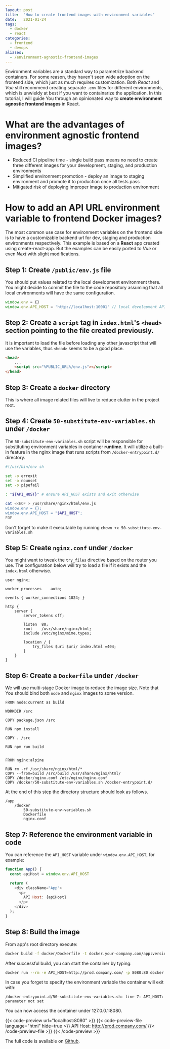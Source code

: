 ```yaml
---
layout: post
title:  "How to create frontend images with environment variables"
date:   2021-01-24 
tags:
  - docker
  - react
categories:
  - frontend
  - devops
aliases:
  - /environment-agnostic-frontend-images
---
```


Environment variables are a standard way to parametrize backend containers. For some reason, they haven't seen wide adoption on the frontend side, which just as much requires customization. Both *React* and *Vue* still recommend creating separate `.env` files for different environments, which is unwieldy at best if you want to containarize the application. In this tutorial, I will guide You through an opinionated way to **create environment agnostic frontend images** in React.

# What are the advantages of environment agnostic frontend images?

- Reduced CI pipeline time - single build pass means no need to create three different images for your development, staging, and production environments
- Simplified environment promotion - deploy an image to staging environment and promote it to production once all tests pass
- Mitigated risk of deploying improper image to production environment

# How to add an API URL environment variable to frontend Docker images?

The most common use case for environment variables on the frontend side is to have a customizable backend url for dev, staging and production environments respectively.
This example is based on a **React** app created using create-react-app. But the examples can be easily ported to *Vue* or even *Next* with slight modifications.

## Step 1: Create `/public/env.js` file

You should put values related to the local development environment there. You might decide to commit the file to the code repository assuming that all local environments will have the same configuration.

```javascript
window.env = {}
window.env.API_HOST = 'http://localhost:10001' // local development API_HOST if applicable
```

## Step 2: Create a <code>script</code> tag in `index.html`'s `<head>` section pointing to the file created previously.

It is important to load the file before loading any other javascript that will use the variables, thus `<head>` seems to be a good place. 

```html
<head>
    ...
    <script src="%PUBLIC_URL%/env.js"></script>
</head>
```

## Step 3: Create a `docker` directory

This is where all image related files will live to reduce clutter in the project root.

## Step 4: Create `50-substitute-env-variables.sh` under `/docker`

The `50-substitute-env-variables.sh` script will be responsible for substituting environment variables in container **runtime**. It will utilize a built-in feature in the nginx image that runs scripts from `/docker-entrypoint.d/` directory.

```bash
#!/usr/bin/env sh

set -o errexit
set -o nounset 
set -o pipefail

: "${API_HOST}" # ensure API_HOST exists and exit otherwise

cat <<EOF > /usr/share/nginx/html/env.js
window.env = {};
window.env.API_HOST = "$API_HOST";
EOF
```

Don't forget to make it executable by running `chown +x 50-substitute-env-variables.sh`

## Step 5: Create `nginx.conf` under `/docker`

You might want to tweak the `try_files` directive based on the router you use. The configuration below will try to load a file if it exists and the `index.html` otherwise.

```nginx
user nginx;

worker_processes    auto;

events { worker_connections 1024; }

http {
    server {
        server_tokens off;

        listen  80;
        root    /usr/share/nginx/html;
        include /etc/nginx/mime.types;

        location / {
            try_files $uri $uri/ index.html =404;
        }
    }
}
```

## Step 6: Create a `Dockerfile` under `/docker`

We will use multi-stage Docker image to reduce the image size. Note that You should bind both `node` and `nginx` images to some version.

```docker
FROM node:current as build

WORKDIR /src

COPY package.json /src

RUN npm install

COPY . /src

RUN npm run build


FROM nginx:alpine

RUN rm -rf /usr/share/nginx/html/*
COPY --from=build /src/build /usr/share/nginx/html/
COPY /docker/nginx.conf /etc/nginx/nginx.conf
COPY /docker/50-substitute-env-variables.sh /docker-entrypoint.d/
```

At the end of this step the directory structure should look as follows.
```
/app
    /docker
        50-substitute-env-variables.sh
        Dockerfile
        nginx.conf
```

## Step 7: Reference the environment variable in code

You can reference the `API_HOST` variable under `window.env.API_HOST`, for example:

```javascript
function App() {
  const apiHost = window.env.API_HOST

  return (
    <div className="App">
      <p>
        API Host: {apiHost}
      </p>
    </div>
  );
}
```

## Step 8: Build the image

From app's root directory execute:

```bash
docker build -f docker/Dockerfile -t docker.your-company.com/app:version .
```

After successful build, you can start the container by typing:

```bash
docker run --rm -e API_HOST=http://prod.company.com/ -p 8080:80 docker.your-company.com/app:version
```

In case you forget to specify the environment variable the container will exit with:

```
/docker-entrypoint.d/50-substitute-env-variables.sh: line 7: API_HOST: parameter not set
```

You can now access the container under 127.0.0.1:8080.

{{< code-preview url="localhost:8080" >}}
{{< code-preview-file language="html" hide=true >}}
API Host: http://prod.company.com/
{{< /code-preview-file >}}
{{< /code-preview >}}


The full code is available on [Github](https://github.com/maciekmm/environment-agnostic-frontend-docker-image).
